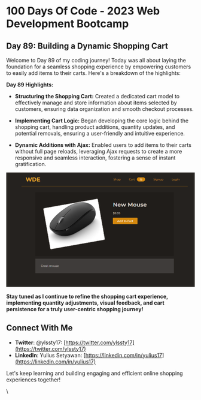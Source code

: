 # 100 Days Of Code - 2023 Web Development Bootcamp

## Day 89: Building a Dynamic Shopping Cart

Welcome to Day 89 of my coding journey! Today was all about laying the foundation for a seamless shopping experience by empowering customers to easily add items to their carts. Here's a breakdown of the highlights:

**Day 89 Highlights:**

* **Structuring the Shopping Cart:** Created a dedicated cart model to effectively manage and store information about items selected by customers, ensuring data organization and smooth checkout processes.

* **Implementing Cart Logic:** Began developing the core logic behind the shopping cart, handling product additions, quantity updates, and potential removals, ensuring a user-friendly and intuitive experience.

* **Dynamic Additions with Ajax:** Enabled users to add items to their carts without full page reloads, leveraging Ajax requests to create a more responsive and seamless interaction, fostering a sense of instant gratification.

![Day 89 Preview](preview.png)

**Stay tuned as I continue to refine the shopping cart experience, implementing quantity adjustments, visual feedback, and cart persistence for a truly user-centric shopping journey! ️**

## Connect With Me

- **Twitter**: @ylssty17: [https://twitter.com/ylssty17](https://twitter.com/ylssty17)
- **LinkedIn**: Yulius Setyawan: [https://linkedin.com/in/yulius17](https://linkedin.com/in/yulius17)

Let's keep learning and building engaging and efficient online shopping experiences together!

\
